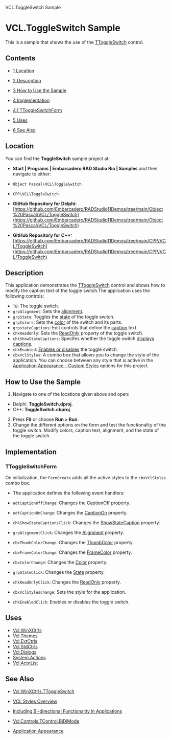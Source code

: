 VCL.ToggleSwitch Sample[]()
# VCL.ToggleSwitch Sample 


This is a sample that shows the use of the [TToggleSwitch](http://docwiki.embarcadero.com/Libraries/en/Vcl.WinXCtrls.TToggleSwitch) control.
## Contents



* [1 Location](#Location)
* [2 Description](#Description)
* [3 How to Use the Sample](#How_to_Use_the_Sample)
* [4 Implementation](#Implementation)

* [4.1 TToggleSwitchForm](#TToggleSwitchForm)

* [5 Uses](#Uses)
* [6 See Also](#See_Also)


## Location 

You can find the **ToggleSwitch** sample project at:
* **Start | Programs | Embarcadero RAD Studio Rio | Samples** and then navigate to either:

* `Object Pascal\VCL\ToggleSwitch`
* `CPP\VCL\ToggleSwitch`

* **GitHub Repository for Delphi:**[https://github.com/Embarcadero/RADStudio11Demos/tree/main/Object%20Pascal/VCL/ToggleSwitch](https://github.com/Embarcadero/RADStudio11Demos/tree/main/Object%20Pascal/VCL/ToggleSwitch)
* **GitHub Repository for C++:**[https://github.com/Embarcadero/RADStudio11Demos/tree/main/CPP/VCL/ToggleSwitch](https://github.com/Embarcadero/RADStudio11Demos/tree/main/CPP/VCL/ToggleSwitch)

## Description 

This application demonstrates the [TToggleSwitch](http://docwiki.embarcadero.com/Libraries/en/Vcl.WinXCtrls.TToggleSwitch) control and shows how to modify the caption text of the toggle switch.The application uses the following controls:

* `TB`: The toggle switch.
* `grpAlignment`: Sets the [alignment](http://docwiki.embarcadero.com/Libraries/en/Vcl.WinXCtrls.TToggleSwitch.Alignment).
* `grpState`: Toggles the [state](http://docwiki.embarcadero.com/Libraries/en/Vcl.WinXCtrls.TToggleSwitch.State) of the toggle switch.
* `grpColors`: Sets the [color](http://docwiki.embarcadero.com/Libraries/en/Vcl.WinXCtrls.TToggleSwitch.Color) of the switch and its parts.
* `grpstateCaptions`: Edit controls that define the [caption](http://docwiki.embarcadero.com/Libraries/en/Vcl.WinXCtrls.TToggleSwitch.StateCaptions) text.
* `chkReadOnly`: Sets the [ReadOnly](http://docwiki.embarcadero.com/Libraries/en/Vcl.WinXCtrls.TToggleSwitch.ReadOnly) property of the toggle switch.
* `chkShowStateCaptions`: Specifes whether the toggle switch [displays captions](http://docwiki.embarcadero.com/Libraries/en/Vcl.WinXCtrls.TToggleSwitch.ShowStateCaption).
* `chkEnabled`: [Enables or disables](http://docwiki.embarcadero.com/Libraries/en/Vcl.WinXCtrls.TToggleSwitch.Enabled) the toggle switch.
* `cbxVclStyles`: A combo box that allows you to change the style of the application. You can choose between any style that is active in the [Application Appearance - Custom Styles](http://docwiki.embarcadero.com/RADStudio/en/Application_Appearance) options for this project.

## How to Use the Sample 


1.  Navigate to one of the locations given above and open:

*  Delphi: **ToggleSwitch.dproj**.
*  C++: **ToggleSwitch.cbproj**.

2.  Press **F9** or choose **Run > Run**.
3.  Change the different options on the form and test the functionality of the toggle switch. Modify colors, caption text, alignment, and the state of the toggle switch.

## Implementation 


### TToggleSwitchForm 

On initialization, the `FormCreate` adds all the active styles to the `cbxVclStyles` combo box.
*  The application defines the following event handlers:

* `edtCaptionOffChange`: Changes the [CaptionOff](http://docwiki.embarcadero.com/Libraries/en/Vcl.WinXCtrls.TToggleSwitchStateCaptions.CaptionOff) property.
* `edtCaptionOnChange`: Changes the [CaptionOn](http://docwiki.embarcadero.com/Libraries/en/Vcl.WinXCtrls.TToggleSwitchStateCaptions.CaptionOn) property.
* `chkShowStateCaptionsClick`: Changes the [ShowStateCaption](http://docwiki.embarcadero.com/Libraries/en/Vcl.WinXCtrls.TToggleSwitch.ShowStateCaption) property.
* `grpAlignmentClick`: Changes the [Alignment](http://docwiki.embarcadero.com/Libraries/en/Vcl.WinXCtrls.TToggleSwitch.Alignment) property.
* `cbxThumbColorChange`: Changes the [ThumbColor](http://docwiki.embarcadero.com/Libraries/en/Vcl.WinXCtrls.TToggleSwitch.ThumbColor) property.
* `cbxFrameColorChange`: Changes the [FrameColor](http://docwiki.embarcadero.com/Libraries/en/Vcl.WinXCtrls.TToggleSwitch.FrameColor) property.
* `cbxColorChange`: Changes the [Color](http://docwiki.embarcadero.com/Libraries/en/Vcl.WinXCtrls.TToggleSwitch.Color) property.
* `grpStateClick`: Changes the [State](http://docwiki.embarcadero.com/Libraries/en/Vcl.WinXCtrls.TToggleSwitch.State) property.
* `chkReadOnlyClick`: Changes the [ReadOnly](http://docwiki.embarcadero.com/Libraries/en/Vcl.WinXCtrls.TToggleSwitch.ReadOnly) property.
* `cbxVclStylesChange`: Sets the style for the application.
* `chkEnabledClick`: Enables or disables the toggle switch.

## Uses 


* [Vcl.WinXCtrls](http://docwiki.embarcadero.com/Libraries/en/Vcl.WinXCtrls)
* [Vcl.Themes](http://docwiki.embarcadero.com/Libraries/en/Vcl.Themes)
* [Vcl.ExtCtrls](http://docwiki.embarcadero.com/Libraries/en/Vcl.ExtCtrls)
* [Vcl.StdCtrls](http://docwiki.embarcadero.com/Libraries/en/Vcl.StdCtrls)
* [Vcl.Dialogs](http://docwiki.embarcadero.com/Libraries/en/Vcl.Dialogs)
* [System.Actions](http://docwiki.embarcadero.com/Libraries/en/System.Actions)
* [Vcl.ActnList](http://docwiki.embarcadero.com/Libraries/en/Vcl.ActnList)

## See Also 


* [Vcl.WinXCtrls.TToggleSwitch](http://docwiki.embarcadero.com/Libraries/en/Vcl.WinXCtrls.TToggleSwitch)
* [VCL Styles Overview](http://docwiki.embarcadero.com/RADStudio/en/VCL_Styles_Overview)

* [Including Bi-directional Functionality in Applications](http://docwiki.embarcadero.com/RADStudio/en/Including_Bi-directional_Functionality_in_Applications)
* [Vcl.Controls.TControl.BiDiMode](http://docwiki.embarcadero.com/Libraries/en/Vcl.Controls.TControl.BiDiMode)

* [Application Appearance](http://docwiki.embarcadero.com/RADStudio/en/Application_Appearance)





